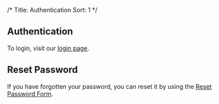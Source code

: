 /*
Title: Authentication
Sort: 1
*/

## Authentication

To login, visit our [login page](http://dashboard.elokenz.com/#/login).

## Reset Password
If you have forgotten your password, you can reset it by using the [Reset Password Form](http://www.elokenz.com/accounts/password/reset/).
